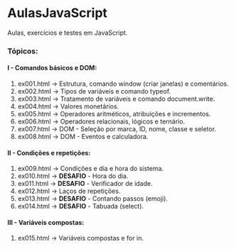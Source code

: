 # AulasJavaScript
<p>Aulas, exercícios e testes em JavaScript.</p>

### Tópicos:

#### I - Comandos básicos e DOM:
1. ex001.html -> Estrutura, comando window (criar janelas) e comentários.
2. ex002.html -> Tipos de variáveis e comando typeof.
3. ex003.html -> Tratamento de variáveis e comando document.write.
4. ex004.html -> Valores monetários.
5. ex005.html -> Operadores aritméticos, atribuições e incrementos.
6. ex006.html -> Operadores relacionais, lógicos e ternário.
7. ex007.html -> DOM - Seleção por marca, ID, nome, classe e seletor.
8. ex008.html -> DOM - Eventos e calculadora.

#### II - Condições e repetições:
1. ex009.html -> Condições e dia e hora do sistema.
2. ex010.html -> <strong>DESAFIO</strong> - Hora do dia.
3. ex011.html -> <strong>DESAFIO</strong> - Verificador de idade.
4. ex012.html -> Laços de repetições.
5. ex013.html -> <strong>DESAFIO</strong> - Contando passos (emoji).
6. ex014.html -> <strong>DESAFIO</strong> - Tabuada (select).

#### III - Variáveis compostas:
1. ex015.html -> Variáveis compostas e for in.